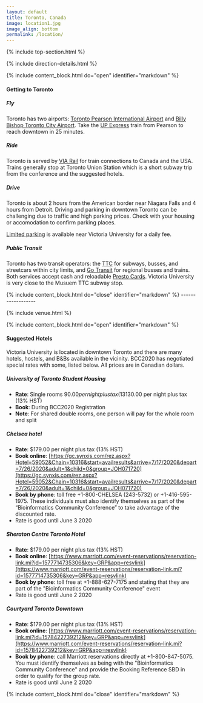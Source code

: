 ```yaml
---
layout: default
title: Toronto, Canada
image: location1.jpg
image_align: bottom
permalink: /location/
---
```


{% include top-section.html %}

{% include direction-details.html %}


<a name="travel-to-toronto"/>
<!--Important for markdown to render! Also make sure the page has a .md extension-->
{% include content_block.html do="open" identifier="markdown" %} <div markdown="1">

#### Getting to Toronto

##### Fly

Toronto has two airports: [Toronto Pearson International Airport](https://www.torontopearson.com) and [Billy Bishop Toronto City Airport](https://www.billybishopairport.com/). Take the [UP Express](https://www.torontopearson.com/en/transportation/up-express) train from Pearson to reach downtown in 25 minutes.

##### Ride

Toronto is served by [VIA Rail](https://www.viarail.ca) for train connections to Canada and the USA. Trains generally stop at Toronto Union Station which is a short subway trip from the conference and the suggested hotels.

##### Drive

Toronto is about 2 hours from the American border near Niagara Falls and 4 hours from Detroit. Driving and parking in downtown Toronto can be challenging due to traffic and high parking prices. Check with your housing or accomodation to confirm parking places.

[Limited parking](https://www.vicu.utoronto.ca/hospitality-services/overnight-accommodation/parking/) is available near Victoria University for a daily fee.

##### Public Transit

Toronto has two transit operators: the [TTC](http://www.ttc.ca/index.jsp) for subways, busses, and streetcars within city limits, and [Go Transit](https://www.gotransit.com/en/) for regional busses and trains. Both services accept cash and reloadable [Presto Cards](https://www.prestocard.ca/en/). Victoria University is very close to the Musuem TTC subway stop.

</div> {% include content_block.html do="close" identifier="markdown" %}
------------------

<a name="venue-victoria-university"/>

{% include venue.html %}

<a name="lodging"/>
<!--Important for markdown to render! -->
{% include content_block.html do="open" identifier="markdown" %} <div markdown="1">

#### Suggested Hotels

Victoria University is located in downtown Toronto and there are many hotels, hostels, and B&Bs available in the vicinity. BCC2020 has negotiated special rates with some, listed below. All prices are in Canadian dollars.

##### University of Toronto Student Housing

- **Rate**: Single rooms $90.00 per night plus tax (13% HST); Double rooms C$130.00 per night plus tax (13% HST)
- **Book**: During BCC2020 Registration
- **Note**: For shared double rooms, one person will pay for the whole room and split

##### Chelsea hotel
- **Rate**: $179.00 per night plus tax (13% HST)
- **Book online**: [https://gc.synxis.com/rez.aspx?Hotel=59052&Chain=10316&start=availresults&arrive=7/17/2020&depart=7/26/2020&adult=1&child=0&group=JOH071720](https://gc.synxis.com/rez.aspx?Hotel=59052&Chain=10316&start=availresults&arrive=7/17/2020&depart=7/26/2020&adult=1&child=0&group=JOH071720)
- **Book by phone**: toll free +1-800-CHELSEA (243-5732) or +1-416-595-1975.  These individuals must also identify themselves as part of the “Bioinformatics Community Conference” to take advantage of the discounted rate.
- Rate is good until June 3 2020


##### Sheraton Centre Toronto Hotel
- **Rate**: $179.00 per night plus tax (13% HST)
- **Book online**: [https://www.marriott.com/event-reservations/reservation-link.mi?id=1577714735306&key=GRP&app=resvlink](https://www.marriott.com/event-reservations/reservation-link.mi?id=1577714735306&key=GRP&app=resvlink)
- **Book by phone**: toll free at +1-888-627-7175 and stating that they are part of the "Bioinformatics Community Conference" event
- Rate is good until June 2 2020


##### Courtyard Toronto Downtown
- **Rate**: $179.00 per night plus tax (13% HST)
- **Book online**: [https://www.marriott.com/event-reservations/reservation-link.mi?id=1578422739212&key=GRP&app=resvlink](https://www.marriott.com/event-reservations/reservation-link.mi?id=1578422739212&key=GRP&app=resvlink)
- **Book by phone**: call Marriott reservations directly at +1-800-847-5075.  You must identify themselves as being with the "Bioinformatics Community Conference" and provide the Booking Reference SBD in order to qualify for the group rate.
- Rate is good until June 2 2020

</div> {% include content_block.html do="close" identifier="markdown" %}
